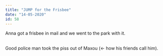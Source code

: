 ```yaml
---
title: "JUMP for the Frisbee"
date: "14-05-2020"
id: 58
---
```

Anna got a frisbee in mail and we went to the park with it. <br><br>

Good police man took the piss out of Maxou (<- how his friends call him).